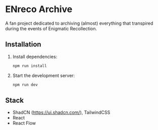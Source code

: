 # ENreco Archive
A fan project dedicated to archiving (almost) everything that transpired during the events of Enigmatic Recollection.

## Installation

1. Install dependencies:
    ```bash
    npm run install
    ```

2. Start the development server:
    ```bash
    npm run dev
    ```

## Stack

- ShadCN (https://ui.shadcn.com/), TailwindCSS
- React
- React Flow
